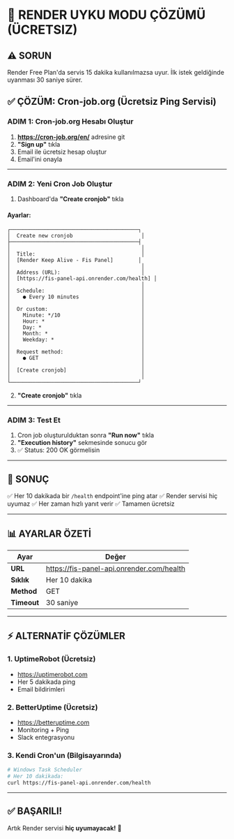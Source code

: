 # 🔔 RENDER UYKU MODU ÇÖZÜMÜ (ÜCRETSIZ)

## ⚠️ SORUN

Render Free Plan'da servis 15 dakika kullanılmazsa uyur.
İlk istek geldiğinde uyanması 30 saniye sürer.

## ✅ ÇÖZÜM: Cron-job.org (Ücretsiz Ping Servisi)

### ADIM 1: Cron-job.org Hesabı Oluştur

1. **https://cron-job.org/en/** adresine git
2. **"Sign up"** tıkla
3. Email ile ücretsiz hesap oluştur
4. Email'ini onayla

---

### ADIM 2: Yeni Cron Job Oluştur

1. Dashboard'da **"Create cronjob"** tıkla

#### Ayarlar:

```
┌─────────────────────────────────────────┐
│  Create new cronjob                      │
├─────────────────────────────────────────┤
│                                          │
│  Title:                                  │
│  [Render Keep Alive - Fis Panel]        │
│                                          │
│  Address (URL):                          │
│  [https://fis-panel-api.onrender.com/health] │
│                                          │
│  Schedule:                               │
│    ● Every 10 minutes                    │
│                                          │
│  Or custom:                              │
│    Minute: */10                          │
│    Hour: *                               │
│    Day: *                                │
│    Month: *                              │
│    Weekday: *                            │
│                                          │
│  Request method:                         │
│    ● GET                                 │
│                                          │
│  [Create cronjob]                        │
│                                          │
└─────────────────────────────────────────┘
```

2. **"Create cronjob"** tıkla

---

### ADIM 3: Test Et

1. Cron job oluşturulduktan sonra **"Run now"** tıkla
2. **"Execution history"** sekmesinde sonucu gör
3. ✅ Status: 200 OK görmelisin

---

## 🎯 SONUÇ

✅ Her 10 dakikada bir `/health` endpoint'ine ping atar
✅ Render servisi hiç uyumaz
✅ Her zaman hızlı yanıt verir
✅ Tamamen ücretsiz

---

## 📊 AYARLAR ÖZETİ

| Ayar | Değer |
|------|-------|
| **URL** | https://fis-panel-api.onrender.com/health |
| **Sıklık** | Her 10 dakika |
| **Method** | GET |
| **Timeout** | 30 saniye |

---

## ⚡ ALTERNATİF ÇÖZÜMLER

### 1. UptimeRobot (Ücretsiz)
- https://uptimerobot.com
- Her 5 dakikada ping
- Email bildirimleri

### 2. BetterUptime (Ücretsiz)
- https://betteruptime.com
- Monitoring + Ping
- Slack entegrasyonu

### 3. Kendi Cron'un (Bilgisayarında)
```bash
# Windows Task Scheduler
# Her 10 dakikada:
curl https://fis-panel-api.onrender.com/health
```

---

## ✅ BAŞARILI!

Artık Render servisi **hiç uyumayacak!** 🎉
